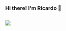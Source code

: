 ### Hi there! I'm Ricardo 👋

<!--
**RicardoDataEngineer/RicardoDataEngineer** is a ✨ _special_ ✨ repository because its `README.md` (this file) appears on your GitHub profile.

Here are some ideas to get you started:

- 🔭 I’m currently working on Teste
- 🌱 I’m currently learning ...
- 👯 I’m looking to collaborate on ...
- 🤔 I’m looking for help with ...
- 💬 Ask me about ...
- 📫 How to reach me: ...
- 😄 Pronouns: ...
- ⚡ Fun fact: ...
-->


##
<picture>
  <source
    srcset="https://github-readme-stats.vercel.app/api?username=RicardoDataEngineer&show_icons=true&theme=transparent"
    media="(prefers-color-scheme: transparent)"
  />
  <source
    srcset="https://github-readme-stats.vercel.app/api?username=RicardoDataEngineer&show_icons=true"
    media="(prefers-color-scheme: transparent), (prefers-color-scheme: transparent)"
  />
  <img src="https://github-readme-stats.vercel.app/api?username=RicardoDataEngineer&show_icons=true" />
</picture>
